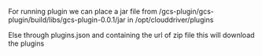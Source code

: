 For running plugin 
we can place a jar file from /gcs-plugin/gcs-plugin/build/libs/gcs-plugin-0.0.1/jar 
in /opt/clouddriver/plugins 

Else through plugins.json and containing the url of zip file
this will download the plugins


